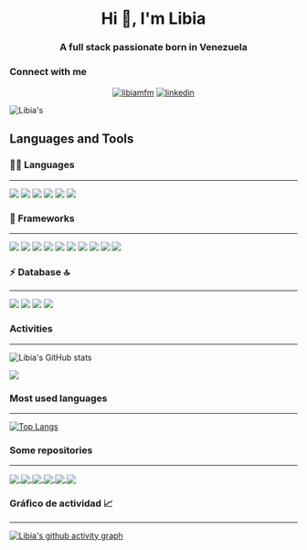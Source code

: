 <!DOCTYPE html>
<html>

<head>
    
   
 </head>
<body>
 <h1 align="center">Hi 👋, I'm Libia</h1>
<h3 align="center">A full stack passionate born in Venezuela</h3>

<h3 align="left">Connect with me</h3>
    
<p align="center">
<a href="https://twitter.com/libiamfm" target="blank"><img align="center" src="https://img.shields.io/badge/Twitter-1DA1F2?style=for-the-badge&logo=twitter&logoColor=white" alt="libiamfm"/></a>
<a href="https://linkedin.com/in/libia-m-freites-m/" target="blank"><img align="center" src="https://img.shields.io/badge/LinkedIn-0077B5?style=for-the-badge&logo=linkedin&logoColor=white" alt="linkedin"/></a>
</p>
    
![Libia's](https://github-profile-trophy.vercel.app/?username=margaritasing&langs_count=6&theme=dracula&align="center")
    

<h2 align="left">Languages and Tools</h2>

      
 
    
<h3>👩‍💻 Languages</h3>
<hr />
        
 <img src="https://img.shields.io/badge/Java-ED8B00?style=for-the-badge&logo=java&logoColor=white" />  <img src="https://img.shields.io/badge/Python-FFD43B?style=for-the-badge&logo=python&logoColor=darkgreen" />  <img src="https://img.shields.io/badge/JavaScript-323330?style=for-the-badge&logo=javascript&logoColor=F7DF1E" />   <img src="https://img.shields.io/badge/HTML5-E34F26?style=for-the-badge&logo=html5&logoColor=white" />  <img src="https://img.shields.io/badge/CSS3-1572B6?style=for-the-badge&logo=css3&logoColor=white" /> <img src="https://img.shields.io/badge/TypeScript-007ACC?style=for-the-badge&logo=typescript&logoColor=white" /> 

    
<h3>🚀 Frameworks </h3>
<hr />
    
   
 <img src="https://img.shields.io/badge/Spring-6DB33F?style=for-the-badge&logo=spring&logoColor=white"/>  <img src="https://img.shields.io/badge/Hibernate-4B275F?style=for-the-badge&logo=hibernate&logoColor=white" />  <img src="https://img.shields.io/badge/Maven-DC322F?style=for-the-badge&logo=maven&logoColor=white" />     <img src="https://img.shields.io/badge/Angular-DD0031?style=for-the-badge&logo=angular&logoColor=white"/>   <img src="https://img.shields.io/badge/Django-092E20?style=for-the-badge&logo=django&logoColor=green" />  <img src="https://img.shields.io/badge/Flask-000000?style=for-the-badge&logo=flask&logoColor=white" /> <img src="https://img.shields.io/badge/Vue.js-35495E?style=for-the-badge&logo=vuedotjs&logoColor=4FC08D"/>  <img src="https://img.shields.io/badge/Bootstrap-563D7C?style=for-the-badge&logo=bootstrap&logoColor=white"/> <img src="https://img.shields.io/badge/DJANGO-REST-ff1709?style=for-the-badge&logo=django&logoColor=white&color=ff1709&labelColor=gray"/>  <img src="https://img.shields.io/badge/firebase-ffca28?style=for-the-badge&logo=firebase&logoColor=black"/> 
    
    
    
<h3> ⚡ Database 🔝 </h3>
<hr />
    
    
 <img src="https://img.shields.io/badge/MySQL-00000F?style=for-the-badge&logo=mysql&logoColor=white" />  <img src="https://img.shields.io/badge/MongoDB-4EA94B?style=for-the-badge&logo=mongodb&logoColor=white" /> <img src="https://img.shields.io/badge/SQLite-07405E?style=for-the-badge&logo=sqlite&logoColor=white"/>   <img src="https://img.shields.io/badge/MariaDB-003545?style=for-the-badge&logo=mariadb&logoColor=white"/>  
    
   
    
   
  
    
<!--| Java | Web | Python | PHP |
| ------------- | ------------- | ------------- | ------------- |
| Spring  | Javascript  | Django |
| Hibernate  | Html  |    
| JPA       | Css  |-->
    

 <h3 align="left">Activities</h3>
 <hr />
    
 ![Libia's GitHub stats](https://github-readme-stats-ten-blush.vercel.app/api?username=margaritasing&show_icons=true&theme=dracula)
    
    
 
    
 <img src="{https://img.shields.io/badge/Python-FFD43B?style=for-the-badge&logo=python&logoColor=darkgreen}"/>
   
    
    



    
 
   
       
  <h3 align="rigth">Most used languages</h3> 
  <hr />
 
    
 [![Top Langs](https://github-readme-stats-ten-blush.vercel.app/api/top-langs/?username=margaritasing&langs_count=9&theme=dracula)](https://github-readme-stats-ten-blush.vercel.app)





    
       
  

    
 <h3 align="left">Some repositories</h3> 
 <hr />
    
 <a href="https://github.com/margaritasing/a.Challenger_Disney">
      <img align="center" src="https://github-readme-stats-ten-blush.vercel.app/api/pin/?username=margaritasing&repo=Challenger_Disney&theme=dracula" />
</a>
<a href="https://github.com/margaritasing/A.CRUDSpringBD">
      <img align="center" src="https://github-readme-stats.vercel.app/api/pin/?username=margaritasing&repo=CRUDSpringBD&theme=dracula" />
</a>
<a href="https://github.com/margaritasing/AplicacionAerolineaDjango">
      <img align="center" src="https://github-readme-stats-ten-blush.vercel.app/api/pin/?username=margaritasing&repo=AplicacionAerolineaDjango&theme=dracula" />
</a>
    <a href="https://github.com/margaritasing/A.Python-con-React">
      <img align="center" src="https://github-readme-stats.vercel.app/api/pin/?username=margaritasing&repo=Python-con-React&theme=dracula" />
</a>
<a href="https://github.com/margaritasing/ApiProductoRoles">
      <img align="center" src="https://github-readme-stats-ten-blush.vercel.app/api/pin/?username=margaritasing&repo=ApiProductoRoles&theme=dracula" />
</a>
 <a href="https://github.com/margaritasing/GaleriaDePeliculasOMDB">
      <img align="center" src="https://github-readme-stats.vercel.app/api/pin/?username=margaritasing&repo=GaleriaDePeliculasOMDB&theme=dracula" />
</a>
    
  
 



 <h3 align="left">Gráfico de actividad 📈</h3> 
 <hr />

 
    
    
[![Libia's github activity graph]( https://graficoactividad.herokuapp.com/graph?username=margaritasing&theme=dracula)](https://github.com/margaritasing/github-readme-activity-graph)
    
    
    
   

    
    
    



</body>

</html>





